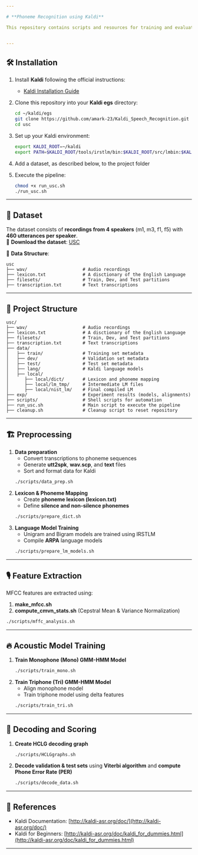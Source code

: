 ```yaml
---

# **Phoneme Recognition using Kaldi**

This repository contains scripts and resources for training and evaluating phoneme-based speech recognition models using the **Kaldi** toolkit. The project follows a step-by-step process from **data preparation** to **training monophone and triphone models**, **decoding** using the **Viterbi algorithm**, and evaluating results using **Phone Error Rate (PER)**.


---
```


## 🛠 **Installation**
1. Install **Kaldi** following the official instructions:  
   - [Kaldi Installation Guide](http://kaldi-asr.org/doc/install.html)
2. Clone this repository into your **Kaldi egs** directory:  
   ```bash
   cd ~/kaldi/egs
   git clone https://github.com/amark-23/Kaldi_Speech_Recognition.git usc
   cd usc
   ```
3. Set up your Kaldi environment:
   ```bash
   export KALDI_ROOT=~/kaldi
   export PATH=$KALDI_ROOT/tools/irstlm/bin:$KALDI_ROOT/src/lmbin:$KALDI_ROOT/src/fstbin:$KALDI_ROOT/src/gmmbin:$KALDI_ROOT/src/featbin:$KALDI_ROOT/src/latbin:$KALDI_ROOT/src/nnetbin:$KALDI_ROOT/src/nnet3bin:$KALDI_ROOT/src/sgmm2bin:$KALDI_ROOT/src/chainbin:$KALDI_ROOT/tools/openfst/bin:$PATH
   ```
 
 4. Add a dataset, as described below, to the project folder
 
 5. Execute the pipeline:
    ```bash
    chmod +x run_usc.sh
    ./run_usc.sh  
    ```
---

## 📂 **Dataset**
The dataset consists of **recordings from 4 speakers** (m1, m3, f1, f5) with **460 utterances per speaker**.  
📌 **Download the dataset**: [USC](https://drive.google.com/file/d/1_mIoioHMeC2HZtIbGs1LcL4kkIF696nB/view)  

📁 **Data Structure**:
```
usc
├── wav/                     # Audio recordings
├── lexicon.txt              # A disctionary of the English Language  
├── filesets/                # Train, Dev, and Test partitions
├── transcription.txt        # Text transcriptions
```

---

## 📌 **Project Structure**
```
usc/
├── wav/                     # Audio recordings
├── lexicon.txt              # A disctionary of the English Language  
├── filesets/                # Train, Dev, and Test partitions
├── transcription.txt        # Text transcriptions
├── data/
│   ├── train/               # Training set metadata
│   ├── dev/                 # Validation set metadata
│   ├── test/                # Test set metadata
│   ├── lang/                # Kaldi language models
│   ├── local/
│      ├── local/dict/       # Lexicon and phoneme mapping
│      ├── local/lm_tmp/     # Intermediate LM files
│      ├── local/nist_lm/    # Final compiled LM
├── exp/                     # Experiment results (models, alignments)
├── scripts/                 # Shell scripts for automation
├── run_usc.sh               # Main script to execute the pipeline
├── cleanup.sh               # Cleanup script to reset repository   
```



---

## 🏗 **Preprocessing**
1. **Data preparation**  
   - Convert transcriptions to phoneme sequences  
   - Generate **utt2spk**, **wav.scp**, and **text** files  
   - Sort and format data for Kaldi  
   ```bash
   ./scripts/data_prep.sh
   ```
2. **Lexicon & Phoneme Mapping**  
   - Create **phoneme lexicon (lexicon.txt)**  
   - Define **silence and non-silence phonemes**  
   ```bash
   ./scripts/prepare_dict.sh
   ```
3. **Language Model Training**  
   - Unigram and Bigram models are trained using IRSTLM  
   - Compile **ARPA** language models  
   ```bash
   ./scripts/prepare_lm_models.sh
   ```

---

## 🎙 **Feature Extraction**
MFCC features are extracted using:
1. **make_mfcc.sh**  
2. **compute_cmvn_stats.sh** (Cepstral Mean & Variance Normalization)  
```bash
./scripts/mffc_analysis.sh
```

---

## 🔥 **Acoustic Model Training**
1. **Train Monophone (Mono) GMM-HMM Model**  
   ```bash
   ./scripts/train_mono.sh
   ```
2. **Train Triphone (Tri) GMM-HMM Model**  
   - Align monophone model  
   - Train triphone model using delta features  
   ```bash
   ./scripts/train_tri.sh
   ```

---

## 🔎 **Decoding and Scoring**
1. **Create HCLG decoding graph**  
   ```bash
   ./scripts/HCLGgraphs.sh
   ```
2. **Decode validation & test sets** using **Viterbi algorithm** and **compute Phone Error Rate (PER)**
   ```bash
   ./scripts/decode_data.sh
   ```

---



## 📖 **References**
- Kaldi Documentation: [http://kaldi-asr.org/doc/](http://kaldi-asr.org/doc/)
- Kaldi for Beginners: [http://kaldi-asr.org/doc/kaldi_for_dummies.html](http://kaldi-asr.org/doc/kaldi_for_dummies.html)

---

